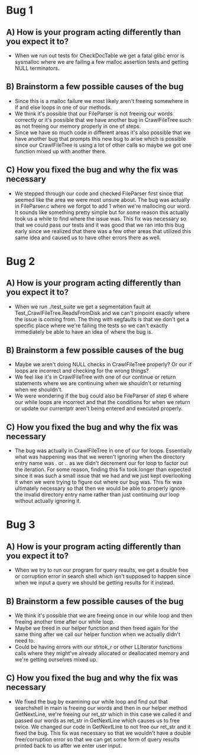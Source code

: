 # Bug 1

## A) How is your program acting differently than you expect it to?
- When we run out tests for CheckDocTable we get a fatal glibc error
is sysmalloc where we are failing a few malloc assertion tests
and getting NULL terminators.

## B) Brainstorm a few possible causes of the bug
- Since this is a malloc failure we most likely aren't freeing
somewhere in if and else loops in one of our methods.
- We think it's possible that our FileParser is not freeing
our words correctly or it's possible that we have another bug in
CrawlFileTree such as not freeing our memory properly in one of
steps.
- Since we have so much code in different areas it's also possible
that we have another bug that prompts this new bug to arise which
is possible since our CrawlFileTree is using a lot of other calls
so maybe we got one function mixed up with another there.

## C) How you fixed the bug and why the fix was necessary
- We stepped through our code and checked FileParser first since
that seemed like the area we were most unsure about. The bug
was actually in FileParser.c where we forgot to add 1
when we're mallocing our word. It sounds like something
pretty simple but for some reason this actually
took us a while to find where the issue was. This fix was
necessary so that we could pass our tests and
it was good that we ran into this bug early since we
realized that there was a few other areas that utilized 
this same idea and caused us to have other errors there
as well.


# Bug 2

## A) How is your program acting differently than you expect it to?
- When we run ./test_suite we get a segmentation fault at 
Test_CrawlFileTree.ReadsFromDisk and we can't pinpoint exactly where
the issue is coming from. The thing with segfaults is that we 
don't get a specific place where we're failing the tests so we
can't exactly immediately be able to have an idea of where the bug is.

## B) Brainstorm a few possible causes of the bug
- Maybe we aren't doing NULL checks in CrawlFileTree
properly? Or our if loops are incorrect and checking for
the wrong things?
- We feel like it's in CrawlFileTree with one of our continue
or return statements where we are continuing when we shouldn't 
or returning when we shouldn't.
- We were wondering if the bug could also be FileParser of step 6
where our while loops are incorrect and that the conditions for when
we return or update our currentptr aren't being entered and executed 
properly.

## C) How you fixed the bug and why the fix was necessary
- The bug was actually in CrawlFileTree in one of our for loops.
Essentially what was happening was that we weren't ignoring
when the directory entry name was . or .. as we didn't decrement
our for loop to factor out the iteration. For some reason,
finding this fix took longer than expected since it was such a small
issue that we had and we just kept overlooking it when we were
trying to figure out where our bug was. This fix was ultimately
necessary so that then we would be able to properly ignore
the invalid directory entry name rather than just continuing
our loop without actually ignoring it.


# Bug 3

## A) How is your program acting differently than you expect it to?
- When we try to run our program for query results, we get a double
free or corruption error in search shell which isn't supposed to happen
since when we input a query we should be getting results for it instead.

## B) Brainstorm a few possible causes of the bug
- We think it's possible that we are freeing once in our
while loop and then freeing another time after our while loop.
- Maybe we freed in our helper function and then freed again 
for the same thing after we call our helper function when 
we actually didn't need to.
- Could be having errors with our strtok_r or other LLIterator
functions calls where they might've already allocated or deallocated
memory and we're getting ourselves mixed up.

## C) How you fixed the bug and why the fix was necessary
- We fixed the bug by examining our while loop and find out that 
searchshell in main is freeing our words and then in our helper 
method GetNextLine, we're freeing our ret_str which in this case
we called it and passed our words as ret_str in GetNextLine which
causes us to free twice. We changed our code in GetNextLine to not
free our ret_str and it fixed the bug. This fix was necessary so
that we wouldn't have a double free/corruption error so that
we can get some form of query results printed back to us after we
enter user input.
